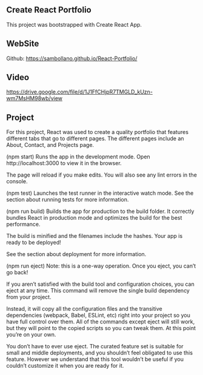 ## Create React Portfolio
This project was bootstrapped with Create React App.

## WebSite
Github:
 https://sambollano.github.io/React-Portfolio/

## Video

https://drive.google.com/file/d/1J1FfCHjpR7TMGLD_kUzn-wm7MsHM98wb/view
## Project
 For this project, React was used to create a quality portfolio that features different tabs that go to different pages. The different pages include an About, Contact, and Projects page.

(npm start)
Runs the app in the development mode.
Open http://localhost:3000 to view it in the browser.

The page will reload if you make edits.
You will also see any lint errors in the console.

(npm test)
Launches the test runner in the interactive watch mode.
See the section about running tests for more information.

(npm run build)
Builds the app for production to the build folder.
It correctly bundles React in production mode and optimizes the build for the best performance.

The build is minified and the filenames include the hashes.
Your app is ready to be deployed!

See the section about deployment for more information.

(npm run eject)
Note: this is a one-way operation. Once you eject, you can’t go back!

If you aren’t satisfied with the build tool and configuration choices, you can eject at any time. This command will remove the single build dependency from your project.

Instead, it will copy all the configuration files and the transitive dependencies (webpack, Babel, ESLint, etc) right into your project so you have full control over them. All of the commands except eject will still work, but they will point to the copied scripts so you can tweak them. At this point you’re on your own.

You don’t have to ever use eject. The curated feature set is suitable for small and middle deployments, and you shouldn’t feel obligated to use this feature. However we understand that this tool wouldn’t be useful if you couldn’t customize it when you are ready for it.